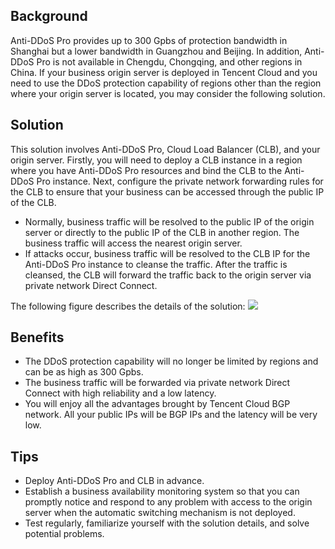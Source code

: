 ## Background
Anti-DDoS Pro provides up to 300 Gpbs of protection bandwidth in Shanghai but a lower bandwidth in Guangzhou and Beijing. In addition, Anti-DDoS Pro is not available in Chengdu, Chongqing, and other regions in China.
If your business origin server is deployed in Tencent Cloud and you need to use the DDoS protection capability of regions other than the region where your origin server is located, you may consider the following solution.

## Solution
This solution involves Anti-DDoS Pro, Cloud Load Balancer (CLB), and your origin server. Firstly, you will need to deploy a CLB instance in a region where you have Anti-DDoS Pro resources and bind the CLB to the Anti-DDoS Pro instance. Next, configure the private network forwarding rules for the CLB to ensure that your business can be accessed through the public IP of the CLB.
- Normally, business traffic will be resolved to the public IP of the origin server or directly to the public IP of the CLB in another region. The business traffic will access the nearest origin server.
- If attacks occur, business traffic will be resolved to the CLB IP for the Anti-DDoS Pro instance to cleanse the traffic. After the traffic is cleansed, the CLB will forward the traffic back to the origin server via private network Direct Connect.

The following figure describes the details of the solution:
![](https://main.qcloudimg.com/raw/26603bdc4a5c0ba147ee14b0d3f7b1e7.png)

## Benefits
- The DDoS protection capability will no longer be limited by regions and can be as high as 300 Gpbs.
- The business traffic will be forwarded via private network Direct Connect with high reliability and a low latency.
- You will enjoy all the advantages brought by Tencent Cloud BGP network. All your public IPs will be BGP IPs and the latency will be very low.

## Tips
- Deploy Anti-DDoS Pro and CLB in advance.
- Establish a business availability monitoring system so that you can promptly notice and respond to any problem with access to the origin server when the automatic switching mechanism is not deployed.
- Test regularly, familiarize yourself with the solution details, and solve potential problems.
